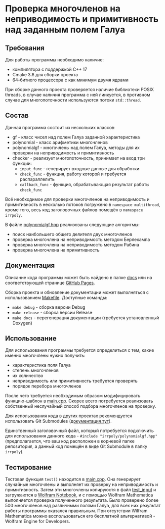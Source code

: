 # Проверка многочленов на неприводимость и примитивность над заданным полем Галуа

## Требования
Для работы программы необходимо наличие:
- компилятора с поддержкой C++ 17
- Cmake 3.8 для сборки проекта
- 64-битного процессора с как минимум двумя ядрами

При сборке данного проекта проверяется наличие библиотеки POSIX threads, в случае наличия
программа с ней линкуется, в противном случае для многопоточности используются потоки `std::thread`.

## Состав
Данная программа состоит из нескольких классов:
- gf - класс чисел над полем Галуа заданной характеристика
- polynomial - класс арифметики многочленов
- polynomialgf - многочлены над полем Галуа, методы для их проверки на неприводимость и примитивность
- checker - реализует многопоточность, принимает на вход три функции:
  - `input_func` - генерирует входные данные для обработки
  - `check_func` - функция, работу которой и требуется распараллелить
  - `callback_func` - функция, обрабатывающая результат работы `check_func`
  
Всё необходимое для проверки многочленов на неприводимость и примитивность в несколько потоков
погружено в `namespace multithread`, кроме того, весь код заголовочных файлов помещён в
`namespace irrpoly`.

В файле [polynomialgf.hpp](polynomialgf.hpp) реализованы следующие алгоритмы:
- поиск наибольшего общего делителя двух многочленов
- проверка многочлена на неприводимость методом Берлекампа
- проверка многочлена на неприводимость методом Рабина
- проверка многочлена на примитивность

## Документация
Описание кода программы может быть найдено в папке [docs](docs) или на соответствующей странице
[GitHub Pages](https://irreducible-polynoms.github.io/irrpoly/html/).

Сборка проекта и обновление документации может выполняться с использованием [Makefile](Makefile).
Доступные команды:
- `make debug` - сборка версии Debug
- `make release` - сборка версии Release
- `make docs` - перегенерация документации (требуется установленный Doxygen)

## Использование
Для использования программы требуется определиться с тем, какие именно многочлены нужно получить:
- характеристика поля Галуа
- степень многочленов
- их количество
- неприводимость или примитивность требуется проверять
- порядок перебора многочленов

После чего требуется необходимым образом модифицировать функцию-шаблон в [main.cpp](main.cpp).
Скорее всего потребуется реализовать собственный неслучайный способ подбора многочленов на проверку.

Для использования кода в других проектах рекомендуется использовать Git Submodules
([документация тут](https://git-scm.com/book/en/v2/Git-Tools-Submodules)).

Единственный заголовочный файл, который потребуется подключить для использования данного кода - 
`#include "irrpoly/polynomialgf.hpp"` (предполагается, что ваш код расположен в корневой папке
репозитория, а данный код помещён в виде Git Submodule в папку `irrpoly`).

## Тестирование
Тестовая функция `test()` находится в [main.cpp](main.cpp). Она генерирует случайные многочлены и выполняет
их проверку на неприводимость и примитивность. Затем эти многочлены копируюстя в файл [test_input](test_input)
и загружаются в [Wolfram Notebook](test_prog.nb), и с помощью Wolfram Mathematica выполняется проверка
полученного результата. Было проверено более 500 многочленов над различными полями Галуа, для всех
них результат работы программы оказался правильным. При отсутствии Wilfram Mathematica можно
воспользоваться его бесплатной альтернативой - Wolfram Engine for Developers.
